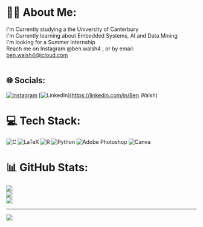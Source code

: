 # 👋🏼 About Me:
I'm Currently studying a the University of Canterbury<br>I'm Currently learning about Embedded Systems, AI and Data Mining<br>I'm looking for a Summer Internship<br>Reach me on Instagram @ben.walsh4 , or by email: ben.walsh4@icloud.com<br><br>


## 🌐 Socials:
[![Instagram](https://img.shields.io/badge/Instagram-%23E4405F.svg?logo=Instagram&logoColor=white)](https://instagram.com/benkwlsh) [![LinkedIn](https://img.shields.io/badge/LinkedIn-%230077B5.svg?logo=linkedin&logoColor=white)](https://linkedin.com/in/Ben Walsh) 

# 💻 Tech Stack:
![C](https://img.shields.io/badge/c-%2300599C.svg?style=for-the-badge&logo=c&logoColor=white) ![LaTeX](https://img.shields.io/badge/latex-%23008080.svg?style=for-the-badge&logo=latex&logoColor=white) ![R](https://img.shields.io/badge/r-%23276DC3.svg?style=for-the-badge&logo=r&logoColor=white) ![Python](https://img.shields.io/badge/python-3670A0?style=for-the-badge&logo=python&logoColor=ffdd54) ![Adobe Photoshop](https://img.shields.io/badge/adobephotoshop-%2331A8FF.svg?style=for-the-badge&logo=adobephotoshop&logoColor=white) ![Canva](https://img.shields.io/badge/Canva-%2300C4CC.svg?style=for-the-badge&logo=Canva&logoColor=white)
# 📊 GitHub Stats:
![](https://github-readme-stats.vercel.app/api?username=benscuit&theme=nightowl&hide_border=false&include_all_commits=false&count_private=false)<br/>
![](https://github-readme-streak-stats.herokuapp.com/?user=benscuit&theme=nightowl&hide_border=false)<br/>
![](https://github-readme-stats.vercel.app/api/top-langs/?username=benscuit&theme=nightowl&hide_border=false&include_all_commits=false&count_private=false&layout=compact)

---
[![](https://visitcount.itsvg.in/api?id=benscuit&icon=0&color=0)](https://visitcount.itsvg.in)

